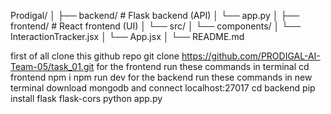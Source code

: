 Prodigal/
│
├── backend/              # Flask backend (API)
│   └── app.py
│
├── frontend/             # React frontend (UI)
│   └── src/
│       └── components/
│           └── InteractionTracker.jsx
│   └── App.jsx
│
└── README.md

first of all clone this github repo
git clone https://github.com/PRODIGAL-AI-Team-05/task_01.git
for the frontend run these commands in terminal 
cd frontend
npm i 
npm run dev
for the backend run these commands in new terminal
download mongodb and connect localhost:27017
cd backend
pip install flask flask-cors
python app.py 

